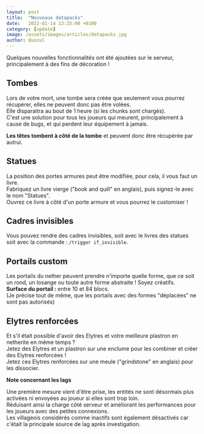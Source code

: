 ```yaml
---
layout: post
title:  "Nouveaux datapacks"
date:   2022-01-14 13:25:00 +0100
category: [update]
image: /assets/images/articles/datapacks.jpg
author: Quozul
---
```

Quelques nouvelles fonctionnalités ont été ajoutées sur le serveur, principalement à des fins de décoration !

## Tombes
Lors de votre mort, une tombe sera créée que seulement vous pourrez récupérer, elles ne peuvent donc pas être volées.  
Elle disparaitra au bout de 1 heure (si les chunks sont chargés).  
C'est une solution pour tous les joueurs qui meurent, principalement à cause de bugs, et qui perdent leur équipement à jamais.

**Les têtes tombent à côté de la tombe** et peuvent donc être récupérée par autrui.

## Statues
La position des portes armures peut être modifiée, pour cela, il vous faut un livre.  
Fabriquez un livre vierge ("book and quill" en anglais), puis signez-le avec le nom "Statues".  
Ouvrez ce livre à côté d'un porte armure et vous pourrez le customiser !

## Cadres invisibles
Vous pouvez rendre des cadres invisibles, soit avec le livres des statues soit avec la commande : `/trigger if_invisible`.

## Portails custom
Les portails du nether peuvent prendre n'importe quelle forme, que ce soit un rond, un losange ou toute autre forme abstraite ! Soyez créatifs.  
**Surface du portail :** entre 10 et 84 blocs.  
(Je précise tout de même, que les portails avec des formes "déplacées" ne sont pas autorisés)

## Elytres renforcées
Et s'il était possible d'avoir des Elytres et votre meilleure plastron en netherite en même temps ?  
Jetez des Elytres et un plastron sur une enclume pour les combiner et créer des Elytres renforcées !  
Jetez ces Elytres renforcées sur une meule ("grindstone" en anglais) pour les dissocier.

**Note concernant les lags**

Une première mesure vient d'être prise, les entités ne sont désormais plus activées ni envoyées au joueur si elles sont trop loin.  
Réduisant ainsi la charge côté serveur et améliorant les performances pour les joueurs avec des petites connexions.  
Les villageois considérés comme inactifs sont également désactivés car c'était la principale source de lag après investigation.